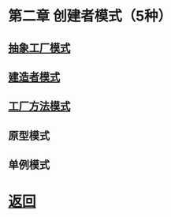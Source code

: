 # 第二章 创建者模式（5种）

## [抽象工厂模式](%E6%8A%BD%E8%B1%A1%E5%B7%A5%E5%8E%82%E6%96%B9%E6%B3%95.md)

## [建造者模式](%E5%BB%BA%E9%80%A0%E8%80%85%E6%A8%A1%E5%BC%8F.md)

## [工厂方法模式](工厂方法模式.md)

## 原型模式

## 单例模式

# [返回](../README.md)